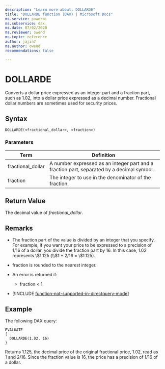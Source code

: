 ```yaml
---
description: "Learn more about: DOLLARDE"
title: "DOLLARDE function (DAX) | Microsoft Docs"
ms.service: powerbi 
ms.subservice: dax
ms.date: 07/02/2020
ms.reviewer: owend
ms.topic: reference
author: jajin7
ms.author: owend 
recommendations: false

---
```


# DOLLARDE

Converts a dollar price expressed as an integer part and a fraction part, such as 1.02, into a dollar price expressed as a decimal number. Fractional dollar numbers are sometimes used for security prices.

## Syntax

```dax
DOLLARDE(<fractional_dollar>, <fraction>)
```

### Parameters

|Term|Definition|  
|--------|--------------|  
|fractional_dollar|A number expressed as an integer part and a fraction part, separated by a decimal symbol.|
|fraction|The integer to use in the denominator of the fraction.|

## Return Value

The decimal value of *fractional_dollar*.

## Remarks

- The fraction part of the value is divided by an integer that you specify. For example, if you want your price to be expressed to a precision of 1/16 of a dollar, you divide the fraction part by 16. In this case, 1.02 represents \\$1.125 (\\$1 + 2/16 = \\$1.125).

- fraction is rounded to the nearest integer.

- An error is returned if:
  - fraction < 1.

- [!INCLUDE [function-not-supported-in-directquery-mode](includes/function-not-supported-in-directquery-mode.md)]

## Example

The following DAX query:

```dax
EVALUATE
{
  DOLLARDE(1.02, 16)
}
```

Returns 1.125, the decimal price of the original fractional price, 1.02, read as 1 and 2/16. Since the fraction value is 16, the price has a precision of 1/16 of a dollar.
